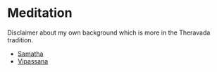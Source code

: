 # Meditation

Disclaimer about my own background which is more in the Theravada tradition.

- [Samatha](samatha.md)
- [Vipassana](vipassana.md)
